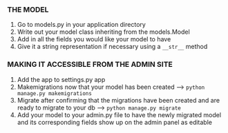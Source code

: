 ### THE MODEL

1. Go to models.py in your application directory
2. Write out your model class inheriting from the models.Model
3. Add in all the fields you would like your model to have
4. Give it a string representation if necessary using a `__str__` method

### MAKING IT ACCESSIBLE FROM THE ADMIN SITE

1. Add the app to settings.py app
2. Makemigrations now that your model has been created --> `python manage.py makemigrations`
3. Migrate after confirming that the migrations have been created and are ready to migrate to your db --> `python manage.py migrate`
4. Add your model to your admin.py file to have the newly migrated model and its corresponding fields show up on the admin panel as editable
